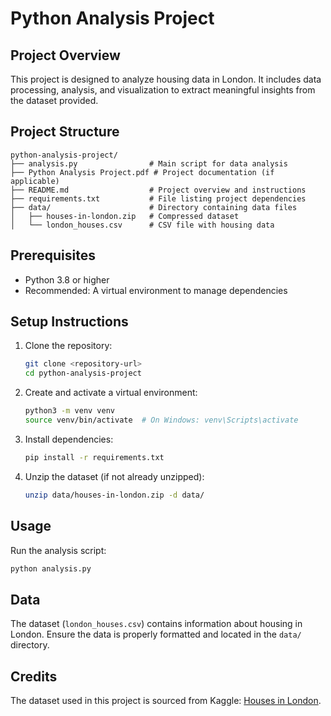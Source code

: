 # Python Analysis Project

## Project Overview

This project is designed to analyze housing data in London. It includes data processing, analysis, and visualization to extract meaningful insights from the dataset provided.

## Project Structure

```plaintext
python-analysis-project/
├── analysis.py                # Main script for data analysis
├── Python Analysis Project.pdf # Project documentation (if applicable)
├── README.md                  # Project overview and instructions
├── requirements.txt           # File listing project dependencies
├── data/                      # Directory containing data files
│   ├── houses-in-london.zip   # Compressed dataset
│   └── london_houses.csv      # CSV file with housing data
```

## Prerequisites

- Python 3.8 or higher
- Recommended: A virtual environment to manage dependencies

## Setup Instructions

1. Clone the repository:

   ```bash
   git clone <repository-url>
   cd python-analysis-project
   ```

2. Create and activate a virtual environment:

   ```bash
   python3 -m venv venv
   source venv/bin/activate  # On Windows: venv\Scripts\activate
   ```

3. Install dependencies:

   ```bash
   pip install -r requirements.txt
   ```

4. Unzip the dataset (if not already unzipped):

   ```bash
   unzip data/houses-in-london.zip -d data/
   ```

## Usage

Run the analysis script:

```bash
python analysis.py
```

## Data

The dataset (`london_houses.csv`) contains information about housing in London. Ensure the data is properly formatted and located in the `data/` directory.

## Credits

The dataset used in this project is sourced from Kaggle: [Houses in London](https://www.kaggle.com/datasets/oktayrdeki/houses-in-london/data?select=london_houses.csv).
